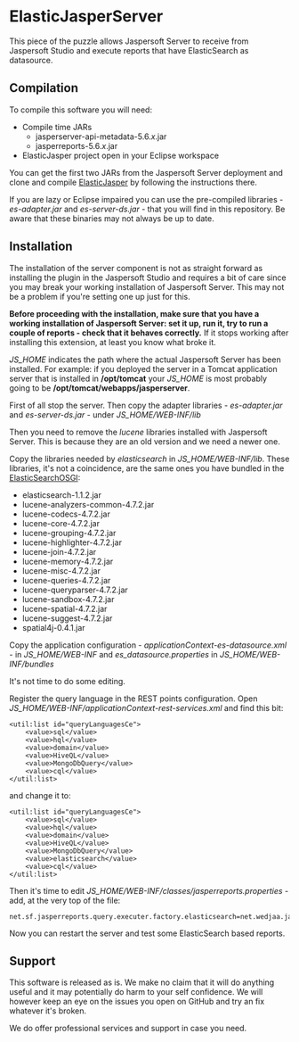 ElasticJasperServer
===================

This piece of the puzzle allows Jaspersoft Server to receive from Jaspersoft Studio and
execute reports that have ElasticSearch as datasource. 

Compilation
-----------

To compile this software you will need:

  - Compile time JARs
    * jasperserver-api-metadata-5.6.*x*.jar
    * jasperreports-5.6.*x*.jar
  - ElasticJasper project open in your Eclipse workspace
  
You can get the first two JARs from the Jaspersoft Server deployment and clone and compile
[ElasticJasper](https://github.com/WedjaaOpen/ElasticJasper "ElasticJasper Repository")
by following the instructions there.

If you are lazy or Eclipse impaired you can use the pre-compiled libraries - 
*es-adapter.jar* and *es-server-ds.jar* - that you will find in this repository. Be aware
that these binaries may not always be up to date.

Installation
------------

The installation of the server component is not as straight forward as installing the
plugin in the Jaspersoft Studio and requires a bit of care since you may break your
working installation of Jaspersoft Server. This may not be a problem if you're setting
one up just for this.

**Before proceeding with the installation, make sure that you have a working installation
of Jaspersoft Server: set it up, run it, try to run a couple of reports - check that it
behaves correctly.** If it stops working after installing this extension, at least you
know what broke it.

*JS_HOME* indicates the path where the actual Jaspersoft Server has been installed. For 
example: if you deployed the server in a Tomcat application server that is installed in
**/opt/tomcat** your *JS_HOME* is most probably going to be
**/opt/tomcat/webapps/jasperserver**.

First of all stop the server. Then copy the adapter libraries - *es-adapter.jar* and 
*es-server-ds.jar* - under *JS_HOME/WEB-INF/lib*

Then you need to remove the *lucene* libraries installed with Jaspersoft Server. This is
because they are an old version and we need a newer one.

Copy the libraries needed by *elasticsearch* in *JS_HOME/WEB-INF/lib*. These libraries,
it's not a coincidence, are the same ones you have bundled in the 
[ElasticSearchOSGI](https://github.com/WedjaaOpen/ElasticSearchOSGI "ES OSGI Bundle"):

 - elasticsearch-1.1.2.jar
 - lucene-analyzers-common-4.7.2.jar
 - lucene-codecs-4.7.2.jar
 - lucene-core-4.7.2.jar
 - lucene-grouping-4.7.2.jar
 - lucene-highlighter-4.7.2.jar
 - lucene-join-4.7.2.jar
 - lucene-memory-4.7.2.jar
 - lucene-misc-4.7.2.jar
 - lucene-queries-4.7.2.jar
 - lucene-queryparser-4.7.2.jar
 - lucene-sandbox-4.7.2.jar
 - lucene-spatial-4.7.2.jar
 - lucene-suggest-4.7.2.jar
 - spatial4j-0.4.1.jar
 
 Copy the application configuration - *applicationContext-es-datasource.xml* - in
 *JS_HOME/WEB-INF* and *es_datasource.properties* in  *JS_HOME/WEB-INF/bundles*
 
 It's not time to do some editing.
 
 Register the query language in the REST points configuration. 
 Open *JS_HOME/WEB-INF/applicationContext-rest-services.xml* and find this bit:
 
    <util:list id="queryLanguagesCe">
        <value>sql</value>
        <value>hql</value>
        <value>domain</value>
        <value>HiveQL</value>
        <value>MongoDbQuery</value>
        <value>cql</value>
    </util:list>

and change it to:

    <util:list id="queryLanguagesCe">
        <value>sql</value>
        <value>hql</value>
        <value>domain</value>
        <value>HiveQL</value>
        <value>MongoDbQuery</value>
        <value>elasticsearch</value>
        <value>cql</value>
    </util:list>

  Then it's time to edit *JS_HOME/WEB-INF/classes/jasperreports.properties* - add, at the
  very top of the file:
  
    net.sf.jasperreports.query.executer.factory.elasticsearch=net.wedjaa.jasper.elasticsearch.query.ESQueryExecuterFactory
    
 Now you can restart the server and test some ElasticSearch based reports.
 
 Support
 -------
 
 This software is released as is. We make no claim that it will do anything useful and 
 it may potentially do harm to your self confidence. We will however keep an eye on the 
 issues you open on GitHub and try an fix whatever it's broken.

 We do offer professional services and support in case you need.

  
  
  